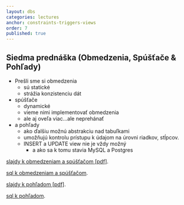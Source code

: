 ```yaml
---
layout: dbs
categories: lectures
anchor: constraints-triggers-views
order: 7
published: true
---
```

## Siedma prednáška (Obmedzenia, Spúšťače & Pohľady)

* Prešli sme si obmedzenia
  * sú statické
  * strážia konzistenciu dát
* spúšťače
  * dynamické
  * vieme nimi implementovať obmedzenia
  * ale aj oveľa viac...ale neprehánať
* a pohľady
  * ako ďalšiu možnú abstrakciu nad tabuľkami
  * umožňujú kontrolu prístupu k údajom na úrovni riadkov, stĺpcov.
  * INSERT a UPDATE view nie je vždy možný
    * a ako sa k tomu stavia MySQL a Postgres

[slajdy k obmedzeniam a spúšťačom [pdf]](/lectures/files/07_Constraints_Triggers.pdf).

[sql k obmedzeniam a spúšťačom](/lectures/files/07_Constraints_Triggers.sql).


[slajdy k pohľadom [pdf]](/lectures/files/07_Views.pdf).

[sql k pohľadom](/lectures/files/07_Views.sql).
